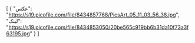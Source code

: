 [
  {
    "عکس": "https://s19.picofile.com/file/8434857768/PicsArt_05_11_03_56_38.jpg",
    "لینک": "https://s19.picofile.com/file/8434853050/20be565c919bb6b31da10f73a3f63195.jpg"
  }
]

